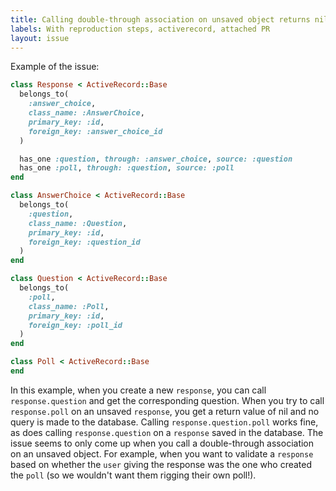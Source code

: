 ```yaml
---
title: Calling double-through association on unsaved object returns nil
labels: With reproduction steps, activerecord, attached PR
layout: issue
---
```


Example of the issue:

``` ruby
class Response < ActiveRecord::Base
  belongs_to(
    :answer_choice,
    class_name: :AnswerChoice,
    primary_key: :id,
    foreign_key: :answer_choice_id
  )

  has_one :question, through: :answer_choice, source: :question
  has_one :poll, through: :question, source: :poll
end
```

``` ruby
class AnswerChoice < ActiveRecord::Base
  belongs_to(
    :question,
    class_name: :Question,
    primary_key: :id,
    foreign_key: :question_id
  )
end
```

``` ruby
class Question < ActiveRecord::Base
  belongs_to(
    :poll,
    class_name: :Poll,
    primary_key: :id,
    foreign_key: :poll_id
  )
end
```

``` ruby
class Poll < ActiveRecord::Base
end
```

In this example, when you create a new `response`, you can call `response.question` and get the corresponding question. When you try to call `response.poll` on an unsaved `response`, you get a return value of nil and no query is made to the database. Calling `response.question.poll` works fine, as does calling `response.question` on a `response` saved in the database. The issue seems to only come up when you call a double-through association on an unsaved object. For example, when you want to validate a `response` based on whether the `user` giving the response was the one who created the `poll` (so we wouldn't want them rigging their own poll!).

